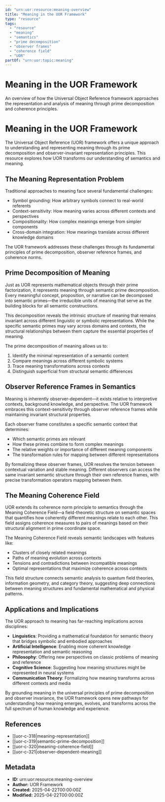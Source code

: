 ```yaml
---
id: "urn:uor:resource:meaning-overview"
title: "Meaning in the UOR Framework"
type: "resource"
tags:
  - "resource"
  - "meaning"
  - "semantics"
  - "prime decomposition"
  - "observer frames"
  - "coherence field"
  - "UOR"
partOf: "urn:uor:topic:meaning"
---
```


# Meaning in the UOR Framework

An overview of how the Universal Object Reference framework approaches the representation and analysis of meaning through prime decomposition and coherence principles.

# Meaning in the UOR Framework

The Universal Object Reference (UOR) framework offers a unique approach to understanding and representing meaning through its prime decomposition and observer-invariant representation principles. This resource explores how UOR transforms our understanding of semantics and meaning.

## The Meaning Representation Problem

Traditional approaches to meaning face several fundamental challenges:

- Symbol grounding: How arbitrary symbols connect to real-world referents
- Context-sensitivity: How meaning varies across different contexts and perspectives
- Compositionality: How complex meanings emerge from simpler components
- Cross-domain integration: How meanings translate across different knowledge domains

The UOR framework addresses these challenges through its fundamental principles of prime decomposition, observer reference frames, and coherence norms.

## Prime Decomposition of Meaning

Just as UOR represents mathematical objects through their prime factorization, it represents meaning through semantic prime decomposition. Every meaningful concept, proposition, or narrative can be decomposed into semantic primes—the irreducible units of meaning that serve as the building blocks for all semantic constructions.

This decomposition reveals the intrinsic structure of meaning that remains invariant across different linguistic or symbolic representations. While the specific semantic primes may vary across domains and contexts, the structural relationships between them capture the essential properties of meaning.

The prime decomposition of meaning allows us to:

1. Identify the minimal representation of a semantic content
2. Compare meanings across different symbolic systems
3. Trace meaning transformations across contexts
4. Distinguish superficial from structural semantic differences

## Observer Reference Frames in Semantics

Meaning is inherently observer-dependent—it exists relative to interpretive contexts, background knowledge, and perspective. The UOR framework embraces this context-sensitivity through observer reference frames while maintaining invariant structural properties.

Each observer frame constitutes a specific semantic context that determines:

- Which semantic primes are relevant
- How these primes combine to form complex meanings
- The relative weights or importance of different meaning components
- The transformation rules for mapping between different representations

By formalizing these observer frames, UOR resolves the tension between contextual variation and stable meaning. Different observers can access the same invariant semantic structure through their own reference frames, with precise transformation operators mapping between them.

## The Meaning Coherence Field

UOR extends its coherence norm principle to semantics through the Meaning Coherence Field—a field-theoretic structure on semantic spaces that quantifies how coherently different meanings relate to each other. This field assigns coherence measures to pairs of meanings based on their structural alignment in prime coordinate space.

The Meaning Coherence Field reveals semantic landscapes with features like:

- Clusters of closely related meanings
- Paths of meaning evolution across contexts
- Tensions and contradictions between incompatible meanings
- Optimal representations that maximize coherence across contexts

This field structure connects semantic analysis to quantum field theories, information geometry, and category theory, suggesting deep connections between meaning structures and fundamental mathematical and physical patterns.

## Applications and Implications

The UOR approach to meaning has far-reaching implications across disciplines:

- **Linguistics**: Providing a mathematical foundation for semantic theory that bridges symbolic and embodied approaches
- **Artificial Intelligence**: Enabling more coherent knowledge representation and semantic reasoning
- **Philosophy**: Offering new perspectives on classic problems of meaning and reference
- **Cognitive Science**: Suggesting how meaning structures might be represented in neural systems
- **Communication Theory**: Formalizing how meaning transforms across different contexts and media

By grounding meaning in the universal principles of prime decomposition and observer invariance, the UOR framework opens new pathways for understanding how meaning emerges, evolves, and transforms across the full spectrum of human knowledge and experience.

## References

- [[uor-c-318|meaning-representation]]
- [[uor-c-319|semantic-prime-decomposition]]
- [[uor-c-320|meaning-coherence-field]]
- [[uor-c-321|observer-dependent-meaning]]

## Metadata

- **ID:** urn:uor:resource:meaning-overview
- **Author:** UOR Framework
- **Created:** 2025-04-22T00:00:00Z
- **Modified:** 2025-04-22T00:00:00Z
